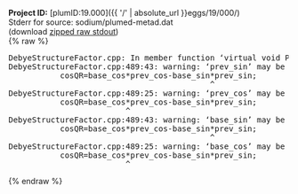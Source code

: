 **Project ID:** [plumID:19.000]({{ '/' | absolute_url }}eggs/19/000/)  
Stderr for source:  sodium/plumed-metad.dat   
(download [zipped raw stdout](plumed-metad.dat.plumed.stdout.txt.zip))  
{% raw %}
<pre>
DebyeStructureFactor.cpp: In member function ‘virtual void PLMD::colvar::DebyeStructureFactor::calculate()’:
DebyeStructureFactor.cpp:489:43: warning: ‘prev_sin’ may be used uninitialized in this function [-Wmaybe-uninitialized]
           cosQR=base_cos*prev_cos-base_sin*prev_sin;
                                           ^
DebyeStructureFactor.cpp:489:25: warning: ‘prev_cos’ may be used uninitialized in this function [-Wmaybe-uninitialized]
           cosQR=base_cos*prev_cos-base_sin*prev_sin;
                         ^
DebyeStructureFactor.cpp:489:43: warning: ‘base_sin’ may be used uninitialized in this function [-Wmaybe-uninitialized]
           cosQR=base_cos*prev_cos-base_sin*prev_sin;
                                           ^
DebyeStructureFactor.cpp:489:25: warning: ‘base_cos’ may be used uninitialized in this function [-Wmaybe-uninitialized]
           cosQR=base_cos*prev_cos-base_sin*prev_sin;
                         ^
</pre>
{% endraw %}

